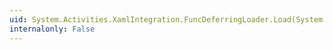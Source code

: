 ```yaml
---
uid: System.Activities.XamlIntegration.FuncDeferringLoader.Load(System.Xaml.XamlReader,System.IServiceProvider)
internalonly: False
---
```

